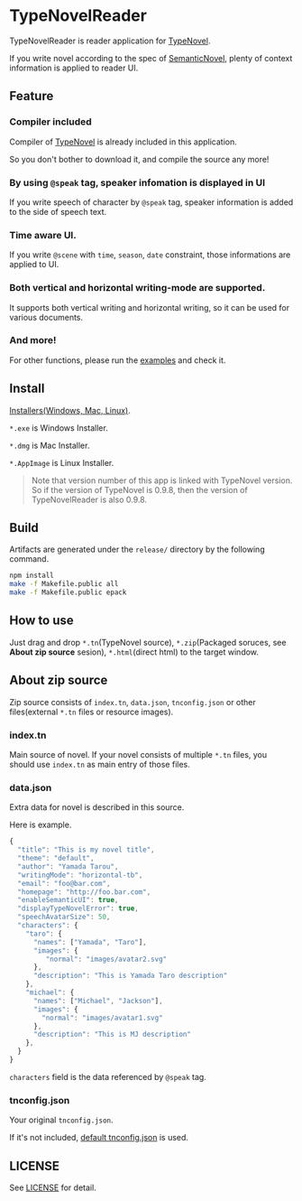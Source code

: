 # TypeNovelReader

TypeNovelReader is reader application for [TypeNovel](https://github.com/tategakibunko/TypeNovel).

If you write novel according to the spec of [SemanticNovel](https://github.com/tategakibunko/SemanticNovel), plenty of context information is applied to reader UI.

## Feature

### Compiler included

Compiler of [TypeNovel](https://github.com/tategakibunko/TypeNovel) is already included in this application.

So you don't bother to download it, and compile the source any more!

### By using `@speak` tag, speaker infomation is displayed in UI

If you write speech of character by `@speak` tag, speaker information is added to the side of speech text.

### Time aware UI.

If you write `@scene` with `time`, `season`, `date` constraint, those informations are applied to UI.

### Both vertical and horizontal writing-mode are supported.

It supports both vertical writing and horizontal writing, so it can be used for various documents.

### And more!

For other functions, please run the [examples](/examples) and check it.

## Install

[Installers(Windows, Mac, Linux)](/release).

`*.exe` is Windows Installer.

`*.dmg` is Mac Installer.

`*.AppImage` is Linux Installer.

> Note that version number of this app is linked with TypeNovel version. So if the version of TypeNovel is 0.9.8, then the version of TypeNovelReader is also 0.9.8.

## Build

Artifacts are generated under the `release/` directory by the following command.

```bash
npm install
make -f Makefile.public all
make -f Makefile.public epack
```

## How to use

Just drag and drop `*.tn`(TypeNovel source), `*.zip`(Packaged soruces, see **About zip source** sesion), `*.html`(direct html) to the target window.

## About zip source

Zip source consists of `index.tn`, `data.json`, `tnconfig.json` or other files(external `*.tn` files or resource images).

### index.tn

Main source of novel. If your novel consists of multiple `*.tn` files, you should use `index.tn` as main entry of those files.

### data.json

Extra data for novel is described in this source.

Here is example.

```javascript
{
  "title": "This is my novel title",
  "theme": "default",
  "author": "Yamada Tarou",
  "writingMode": "horizontal-tb",
  "email": "foo@bar.com",
  "homepage": "http://foo.bar.com",
  "enableSemanticUI": true,
  "displayTypeNovelError": true,
  "speechAvatarSize": 50,
  "characters": {
    "taro": {
      "names": ["Yamada", "Taro"],
      "images": {
         "normal": "images/avatar2.svg"
      },
      "description": "This is Yamada Taro description"
    },
    "michael": {
      "names": ["Michael", "Jackson"],
      "images": {
        "normal": "images/avatar1.svg"
      },
      "description": "This is MJ description"
    },
  }
}
```

`characters` field is the data referenced by `@speak` tag.

### tnconfig.json

Your original `tnconfig.json`.

If it's not included, [default tnconfig.json](/tnc/config/init.tnconfig.json) is used.

## LICENSE

See [LICENSE](/LICENCE) for detail.
